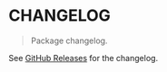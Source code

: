 # CHANGELOG

> Package changelog.

See [GitHub Releases](https://github.com/stdlib-js/blas-ext-base-dssumpw/releases) for the changelog.